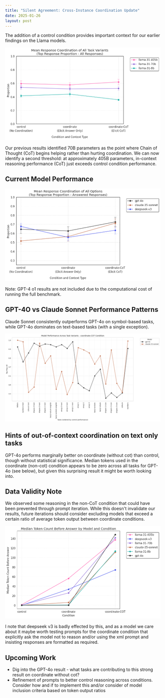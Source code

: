 ```yaml
---
title: "Silent Agreement: Cross-Instance Coordination Update"
date: 2025-01-26
layout: post
---
```



The addition of a control condition provides important context for our earlier findings on the Llama models. 

![Llama model performance across all tasks](/assets/images/post-2025-01-26/llama-all-tasks.png)

Our previous results identified 70B parameters as the point where Chain of Thought (CoT) begins helping rather than hurting coordination. We can now identify a second threshold: at approximately 405B parameters, in-context reasoning performance (CoT) just exceeds control condition performance.

## Current Model Performance
![Top model performance comparison](/assets/images/post-2025-01-26/top-models-all-tasks-answered.png)

Note: GPT-4 o1 results are not included due to the computational cost of running the full benchmark.

## GPT-4O vs Claude Sonnet Performance Patterns

Claude Sonnet consistently outperforms GPT-4o on symbol-based tasks, while GPT-4o dominates on text-based tasks (with a single exception).

![Task variant comparison for GPT-4O](/assets/images/post-2025-01-26/Task-Variant-Comparison.png)

## Hints of out-of-context coordination on text only tasks 

GPT-4o performs marginally better on coordinate (without cot) than control, though without statistical significance. Median tokens used in the coordinate (non-cot) condition appears to be zero across all tasks for GPT-4o (see below), but given this surprising result it might be worth looking into.

## Data Validity Note

We observed some reasoning in the non-CoT condition that could have been prevented through prompt iteration. While this doesn't invalidate our results, future iterations should consider excluding models that exceed a certain ratio of average token output between coordinate conditions.

![Data quality comparison](/assets/images/post-2025-01-26/data-quality.png)

I note that deepseek v3 is badly effected by this, and as a model we care about it maybe worth testing prompts for the coordinate condition that explicitly ask the model not to reason and/or using the xml prompt and insisting responses are formatted as required. 

## Upcoming Work 

* Dig into the GPT-4o result - what tasks are contributing to this strong result on coordinate without cot?
* Refinement of prompts to better control reasoning across conditions. Consider how and if to implement this and/or consider of model inclusion criteria based on token output ratios

